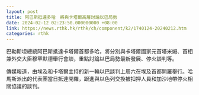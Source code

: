 ```yaml
---
layout: post
title: 阿巴斯抵達多哈　將與卡塔爾高層討論以巴局勢
date: 2024-02-12 02:23:50.000000000 +08:00
link: https://news.rthk.hk/rthk/ch/component/k2/1740124-20240212.htm
categories: rthk
---
```


巴勒斯坦總統阿巴斯抵達卡塔爾首都多哈，將分別與卡塔爾國家元首塔米姆、首相兼外交大臣穆罕默德舉行會談，重點討論以巴局勢最新發展、停火談判等。

傳媒報道，由埃及和卡塔爾主持的新一輪以巴談判上周六在埃及首都開羅舉行。哈馬斯派出的代表團當日抵達開羅，跟進與以色列交換被扣押人員和加沙地帶停火相關協議的談判。
